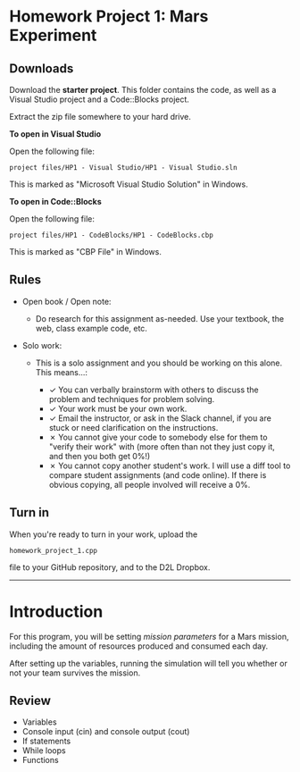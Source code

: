 # Homework Project 1: Mars Experiment

## Downloads

Download the **starter project**. This folder contains the code, as well as a Visual Studio project and a Code::Blocks project.

Extract the zip file somewhere to your hard drive.

**To open in Visual Studio**

Open the following file:

	project files/HP1 - Visual Studio/HP1 - Visual Studio.sln

This is marked as "Microsoft Visual Studio Solution" in Windows.

**To open in Code::Blocks**

Open the following file:

	project files/HP1 - CodeBlocks/HP1 - CodeBlocks.cbp

This is marked as "CBP File" in Windows.

## Rules

* Open book / Open note:

	* Do research for this assignment as-needed. Use your textbook, the web, class example code, etc.
 
* Solo work:

	* This is a solo assignment and you should be working on this alone. This means...:
	
    	* ✓ You can verbally brainstorm with others to discuss the problem and techniques for problem solving.
    	* ✓ Your work must be your own work.
    	* ✓ Email the instructor, or ask in the Slack channel, if you are stuck or need clarification on the instructions.
    	* ✗ You cannot give your code to somebody else for them to "verify their work" with (more often than not they just copy it, and then you both get 0%!)
    	* ✗ You cannot copy another student's work. I will use a diff tool to compare student assignments (and code online). If there is obvious copying, all people involved will receive a 0%.

## Turn in

When you're ready to turn in your work, upload the 

	homework_project_1.cpp 

file to your GitHub repository, and to the D2L Dropbox.

---

# Introduction

For this program, you will be setting *mission parameters* for a Mars
mission, including the amount of resources produced and consumed
each day.

After setting up the variables, running the simulation will tell you
whether or not your team survives the mission.

## Review

* Variables
* Console input (cin) and console output (cout)
* If statements
* While loops
* Functions